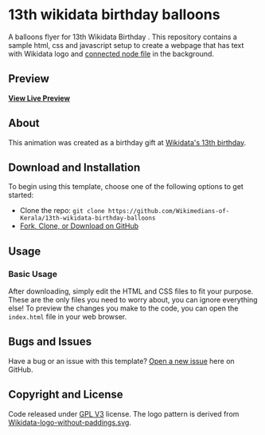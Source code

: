# 13th wikidata birthday balloons
A balloons flyer for 13th Wikidata Birthday . This repository contains a sample html, css and javascript setup to create a webpage that has text with Wikidata logo and [connected node file](https://commons.wikimedia.org/wiki/File:Wikidata_nodes_in_white.svg) in the background.

## Preview

**[View Live Preview](https://wikimedians-of-kerala.github.io/13th-wikidata-birthday-balloons/)**

## About

This animation was created as a birthday gift at [Wikidata's 13th birthday](https://www.wikidata.org/wiki/Wikidata:Thirteenth_Birthday).

## Download and Installation

To begin using this template, choose one of the following options to get started:

- Clone the repo: `git clone https://github.com/Wikimedians-of-Kerala/13th-wikidata-birthday-balloons`
- [Fork, Clone, or Download on GitHub](https://github.com/Wikimedians-of-Kerala/13th-wikidata-birthday-balloon)

## Usage

### Basic Usage

After downloading, simply edit the HTML and CSS files to fit your purpose.
These are the only files you need to worry about, you can ignore everything else!
To preview the changes you make to the code, you can open the `index.html` file in your web browser.

## Bugs and Issues

Have a bug or an issue with this template? [Open a new issue](https://github.com/Wikimedians-of-Kerala/13th-wikidata-birthday-balloon/issues) here on GitHub.

## Copyright and License

Code released under [GPL V3](https://github.com/Wikimedians-of-Kerala/13th-wikidata-birthday-balloons/main/LICENSE) license.
The logo pattern is derived from [Wikidata-logo-without-paddings.svg](https://commons.wikimedia.org/wiki/File:Wikidata-logo-without-paddings.svg).
